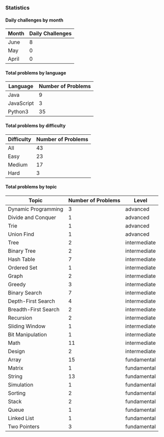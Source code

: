 

### Statistics
#### Daily challenges by month
| Month   |   Daily Challenges |
|---------|--------------------|
| June    |                  8 |
| May     |                  0 |
| April   |                  0 |

#### Total problems by language
| Language   |   Number of Problems |
|------------|----------------------|
| Java       |                    9 |
| JavaScript |                    3 |
| Python3    |                   35 |

#### Total problems by difficulty
| Difficulty   |   Number of Problems |
|--------------|----------------------|
| All          |                   43 |
| Easy         |                   23 |
| Medium       |                   17 |
| Hard         |                    3 |

#### Total problems by topic
| Topic                |   Number of Problems | Level        |
|----------------------|----------------------|--------------|
| Dynamic Programming  |                    3 | advanced     |
| Divide and Conquer   |                    1 | advanced     |
| Trie                 |                    1 | advanced     |
| Union Find           |                    1 | advanced     |
| Tree                 |                    2 | intermediate |
| Binary Tree          |                    2 | intermediate |
| Hash Table           |                    7 | intermediate |
| Ordered Set          |                    1 | intermediate |
| Graph                |                    2 | intermediate |
| Greedy               |                    3 | intermediate |
| Binary Search        |                    7 | intermediate |
| Depth-First Search   |                    4 | intermediate |
| Breadth-First Search |                    2 | intermediate |
| Recursion            |                    2 | intermediate |
| Sliding Window       |                    1 | intermediate |
| Bit Manipulation     |                    1 | intermediate |
| Math                 |                   11 | intermediate |
| Design               |                    2 | intermediate |
| Array                |                   15 | fundamental  |
| Matrix               |                    1 | fundamental  |
| String               |                   13 | fundamental  |
| Simulation           |                    1 | fundamental  |
| Sorting              |                    2 | fundamental  |
| Stack                |                    2 | fundamental  |
| Queue                |                    1 | fundamental  |
| Linked List          |                    1 | fundamental  |
| Two Pointers         |                    3 | fundamental  |